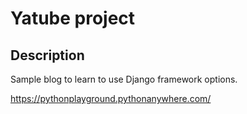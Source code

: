 # Yatube project

## Description

Sample blog to learn to use Django framework options.

https://pythonplayground.pythonanywhere.com/
